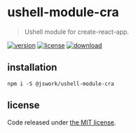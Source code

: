 # ushell-module-cra
> Ushell module for create-react-app.

[![version][version-image]][version-url]
[![license][license-image]][license-url]
[![download][download-image]][download-url]

## installation
```shell
npm i -S @jswork/ushell-module-cra
```

## license
Code released under [the MIT license](https://github.com/afeiship/ushell-module-cra/blob/master/LICENSE.txt).

[version-image]: https://img.shields.io/npm/v/@jswork/ushell-module-cra
[version-url]: https://npmjs.org/package/@jswork/ushell-module-cra

[license-image]: https://img.shields.io/npm/l/@jswork/ushell-module-cra
[license-url]: https://github.com/afeiship/ushell-module-cra/blob/master/LICENSE.txt

[download-image]: https://img.shields.io/npm/dm/@jswork/ushell-module-cra
[download-url]: https://www.npmjs.com/package/@jswork/ushell-module-cra
